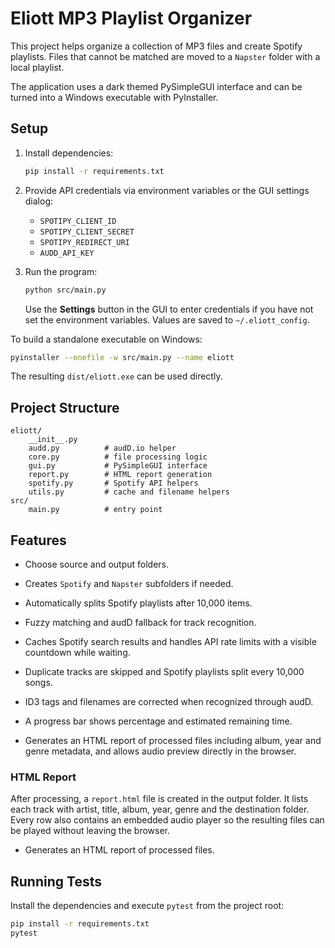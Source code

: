 # Eliott MP3 Playlist Organizer

This project helps organize a collection of MP3 files and create Spotify playlists. Files that cannot be matched are moved to a `Napster` folder with a local playlist.

The application uses a dark themed PySimpleGUI interface and can be turned into a Windows executable with PyInstaller.

## Setup

1. Install dependencies:
   ```bash
   pip install -r requirements.txt
   ```
2. Provide API credentials via environment variables or the GUI settings dialog:
   - `SPOTIPY_CLIENT_ID`
   - `SPOTIPY_CLIENT_SECRET`
   - `SPOTIPY_REDIRECT_URI`
   - `AUDD_API_KEY`

3. Run the program:
   ```bash
   python src/main.py
   ```
   Use the **Settings** button in the GUI to enter credentials if you have not
   set the environment variables. Values are saved to `~/.eliott_config`.

To build a standalone executable on Windows:
```bash
pyinstaller --onefile -w src/main.py --name eliott
```
The resulting `dist/eliott.exe` can be used directly.

## Project Structure

```
eliott/
    __init__.py
    audd.py          # audD.io helper
    core.py          # file processing logic
    gui.py           # PySimpleGUI interface
    report.py        # HTML report generation
    spotify.py       # Spotify API helpers
    utils.py         # cache and filename helpers
src/
    main.py          # entry point
```

## Features

- Choose source and output folders.
- Creates `Spotify` and `Napster` subfolders if needed.
- Automatically splits Spotify playlists after 10,000 items.
- Fuzzy matching and audD fallback for track recognition.
- Caches Spotify search results and handles API rate limits with a visible
  countdown while waiting.
- Duplicate tracks are skipped and Spotify playlists split every 10,000 songs.
- ID3 tags and filenames are corrected when recognized through audD.
- A progress bar shows percentage and estimated remaining time.

- Generates an HTML report of processed files including album, year and genre
  metadata, and allows audio preview directly in the browser.

### HTML Report

After processing, a `report.html` file is created in the output folder. It lists
each track with artist, title, album, year, genre and the destination folder.
Every row also contains an embedded audio player so the resulting files can be
played without leaving the browser.

- Generates an HTML report of processed files.

## Running Tests

Install the dependencies and execute `pytest` from the project root:

```bash
pip install -r requirements.txt
pytest
```

